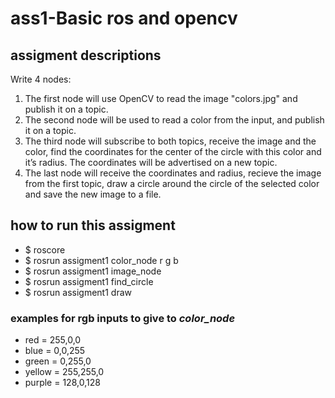 # ass1-Basic ros and opencv 

## assigment descriptions


Write 4 nodes:
1.  The first node will use OpenCV to read the image "colors.jpg" and publish it on a topic. 
2.  The second node will be used to read a color from the input, and publish it on a topic. 
3.  The third node will subscribe to both topics, receive the image and the color, find the coordinates for the center of the circle with this color and it’s radius. The coordinates will be advertised on a new topic.
4.  The last node will receive the coordinates and radius, recieve the image from the first topic, draw a circle around the circle of the selected color and save the new image to a file. 

## how to run this assigment
* $ roscore
* $ rosrun assigment1 color_node r g b
* $ rosrun assigment1 image_node 
* $ rosrun assigment1 find_circle 
* $ rosrun assigment1 draw

### examples for rgb inputs to give to *color_node* 
- red    = 255,0,0
- blue   = 0,0,255
- green  = 0,255,0
- yellow = 255,255,0
- purple = 128,0,128
